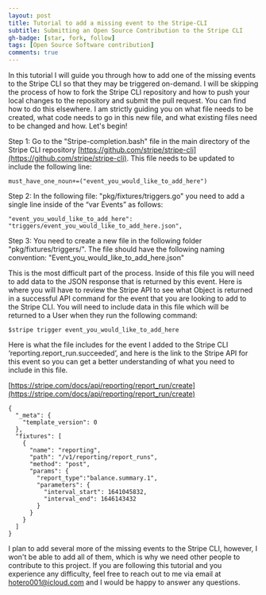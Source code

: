 ```yaml
---
layout: post
title: Tutorial to add a missing event to the Stripe-CLI
subtitle: Submitting an Open Source Contribution to the Stripe CLI
gh-badge: [star, fork, follow]
tags: [Open Source Software contribution]
comments: true
---
```


In this tutorial I will guide you through how to add one of the missing events to the Stripe CLI so that they may be triggered on-demand. I will be skipping the process of how to fork the Stripe CLI repository and how to push your local changes to the repository and submit the pull request. You can find how to do this elsewhere. I am strictly guiding you on what file needs to be created, what code needs to go in this new file, and what existing files need to be changed and how. Let's begin!   

Step 1: Go to the "Stripe-completion.bash" file in the main directory of the Stripe CLI repository [https://github.com/stripe/stripe-cli](https://github.com/stripe/stripe-cli). This file needs to be updated to include the following line:

~~~
must_have_one_noun+=("event_you_would_like_to_add_here")
~~~

Step 2: In the following file: "pkg/fixtures/triggers.go" you need to add a single line inside of the “var Events” as follows:

~~~
"event_you_would_like_to_add_here":     "triggers/event_you_would_like_to_add_here.json",
~~~

Step 3: You need to create a new file in the following folder "pkg/fixtures/triggers/". The file should have the following naming convention: "Event_you_would_like_to_add_here.json"

This is the most difficult part of the process. Inside of this file you will need to add data to the JSON response that is returned by this event. Here is where you will have to review the Stripe API to see what Object is returned in a successful API command for the event that you are looking to add to the Stripe CLI. You will need to include data in this file which will be returned to a User when they run the following command:

~~~
$stripe trigger event_you_would_like_to_add_here
~~~

Here is what the file includes for the event I added to the Stripe CLI ‘reporting.report_run.succeeded’, and here is the link to the Stripe API for this event so you can get a better understanding of what you need to include in this file.

[https://stripe.com/docs/api/reporting/report_run/create](https://stripe.com/docs/api/reporting/report_run/create)

~~~
{
  "_meta": {
    "template_version": 0
  },
  "fixtures": [
    {
      "name": "reporting",
      "path": "/v1/reporting/report_runs",
      "method": "post",
      "params": {
        "report_type":"balance.summary.1",
        "parameters": {
          "interval_start": 1641045832,
          "interval_end": 1646143432
        }
      }
    }
  ]
}
~~~


I plan to add several more of the missing events to the Stripe CLI, however, I won't be able to add all of them, which is why we need other people to contribute to this project. If you are following this tutorial and you experience any difficulty, feel free to reach out to me via email at hotero001@icloud.com and I would be happy to answer any questions.


